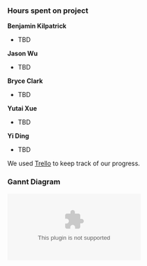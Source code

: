 ### Hours spent on project

**Benjamin Kilpatrick** 
* TBD

**Jason Wu** 
* TBD

**Bryce Clark** 
* TBD

**Yutai Xue** 
* TBD

**Yi Ding** 
* TBD

We used [Trello](https://trello.com/b/rDML3qZz/ben-bryce-jason-yi-yutai) to keep track of our progress.

### Gannt Diagram

![Gannt](www.google.com)
